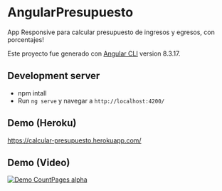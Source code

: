 # AngularPresupuesto

App Responsive para calcular presupuesto de ingresos y egresos, con porcentajes!

Este proyecto fue generado con [Angular CLI](https://github.com/angular/angular-cli) version 8.3.17.

## Development server

- npm intall
- Run `ng serve` y navegar a `http://localhost:4200/`

## Demo (Heroku)
https://calcular-presupuesto.herokuapp.com/

## Demo (Video)
[![Demo CountPages alpha](https://j.gifs.com/3Q35kp.gif)](https://www.youtube.com/watch?v=vlbwOpiqW-Q)